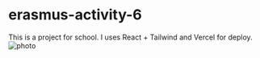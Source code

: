 # erasmus-activity-6

This is a project for school. I uses React + Tailwind and Vercel for deploy.
![photo](https://i.postimg.cc/pLmLq9KG/image.png)
